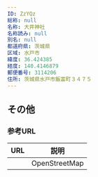 ```yaml
---
ID: ZzYQz
総称: null
名称: 大井神社
名称読み: null
別名: null
都道府県: 茨城県
区域: 水戸市
緯度: 36.424385
経度: 140.4146879
郵便番号: 3114206
住所: 茨城県水戸市飯富町３４７５
---
```


## その他

### 参考URL

| URL | 説明          |
| --- | ------------- |
|     | OpenStreetMap |
